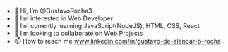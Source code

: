 - 👋 Hi, I’m @GustavoRocha3
- 👀 I’m interested in Web Developer
- 🌱 I’m currently learning JavaScript(NodeJS), HTML, CSS, React
- 💞️ I’m looking to collaborate on Web Projects
- 📫 How to reach me www.linkedin.com/in/gustavo-de-alencar-b-rocha

<!---
GustavoRocha3/GustavoRocha3 is a ✨ special ✨ repository because its `README.md` (this file) appears on your GitHub profile.
You can click the Preview link to take a look at your changes.
--->
